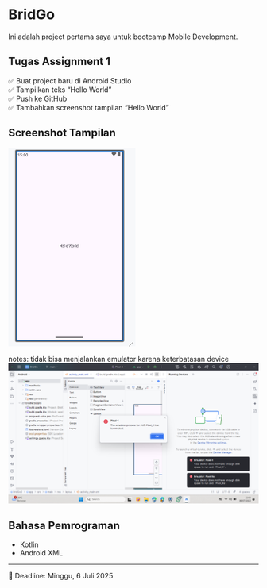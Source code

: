 # BridGo

Ini adalah project pertama saya untuk bootcamp Mobile Development.

## Tugas Assignment 1
✅ Buat project baru di Android Studio  
✅ Tampilkan teks “Hello World”  
✅ Push ke GitHub  
✅ Tambahkan screenshot tampilan “Hello World”  

## Screenshot Tampilan

![Hello World Screenshot](https://raw.githubusercontent.com/aurellyak/BridGo/main/helloworld.png)

notes: tidak bisa menjalankan emulator karena keterbatasan device
![Hello World Screenshot](https://raw.githubusercontent.com/aurellyak/BridGo/main/emulatorprocessterminated.png)

## Bahasa Pemrograman
- Kotlin
- Android XML

---

📅 Deadline: Minggu, 6 Juli 2025  
